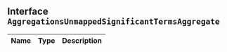 ## Interface `AggregationsUnmappedSignificantTermsAggregate`

| Name | Type | Description |
| - | - | - |
